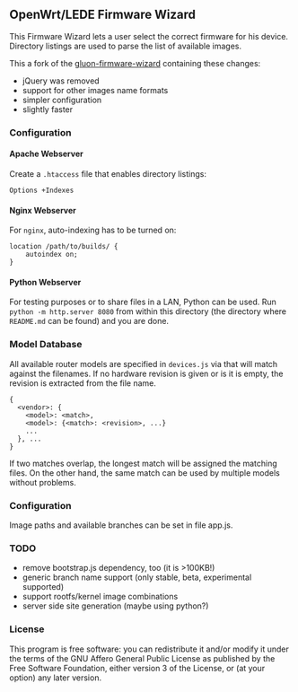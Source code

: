 OpenWrt/LEDE Firmware Wizard
---

This Firmware Wizard lets a user select the correct firmware for his device. Directory listings are used to parse the list of available images.

This a fork of the [gluon-firmware-wizard](https://github.com/freifunk-darmstadt/gluon-firmware-wizard) containing these changes:
- jQuery was removed
- support for other images name formats
- simpler configuration
- slightly faster

### Configuration

#### Apache Webserver
Create a `.htaccess` file that enables directory listings:
```
Options +Indexes
```

#### Nginx Webserver
For `nginx`, auto-indexing has to be turned on:
```
location /path/to/builds/ {
    autoindex on;
}
```

#### Python Webserver
For testing purposes or to share files in a LAN, Python can be used. Run `python -m http.server 8080` from within this directory (the directory where `README.md` can be found) and you are done.

### Model Database
All available router models are specified in `devices.js` via that will match against the filenames.
If no hardware revision is given or is it is empty, the revision is extracted from the file name.

```
{
  <vendor>: {
    <model>: <match>,
    <model>: {<match>: <revision>, ...}
    ...
  }, ...
}
```

If two matches overlap, the longest match will be assigned the matching files. On the other hand, the same match can be used by multiple models without problems.

### Configuration
Image paths and available branches can be set in file app.js.

### TODO
- remove bootstrap.js dependency, too (it is >100KB!)
- generic branch name support (only stable, beta, experimental supported)
- support rootfs/kernel image combinations
- server side site generation (maybe using python?)

### License
This program is free software: you can redistribute it and/or modify
it under the terms of the GNU Affero General Public License as published by
the Free Software Foundation, either version 3 of the License, or
(at your option) any later version.
